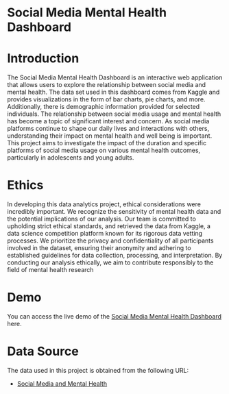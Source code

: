 # Social Media Mental Health Dashboard

# Introduction

The Social Media Mental Health Dashboard is an interactive web application that allows users to explore the relationship between social media and mental health. The data set used in this dashboard comes from Kaggle and provides visualizations in the form of bar charts, pie charts, and more. Additionally, there is demographic information provided for selected individuals. The relationship between social media usage and mental health has become a topic of significant interest and concern. As social media platforms continue to shape our daily lives and interactions with others, understanding their impact on mental health and well being is important. This project aims to investigate the impact of the duration and specific platforms of social media usage on various mental health outcomes, particularly in adolescents and young adults. 

# Ethics
In developing this data analytics project, ethical considerations were incredibly important. We recognize the sensitivity of mental health data and the potential implications of our analysis. Our team is committed to upholding strict ethical standards, and retrieved the data from Kaggle, a data science competition platform known for its rigorous data vetting processes. We prioritize the privacy and confidentiality of all participants involved in the dataset, ensuring their anonymity and adhering to established guidelines for data collection, processing, and interpretation. By conducting our analysis ethically, we aim to contribute responsibly to the field of mental health research

# Demo
You can access the live demo of the [Social Media Mental Health Dashboard](file:///Users/mariajosedupont/Desktop/social-media-mental-health-project/Templates/smmh.html) here. 

# Data Source
The data used in this project is obtained from the following URL:

* [Social Media and Mental Health](https://www.kaggle.com/datasets/souvikahmed071/social-media-and-mental-health?resource=download)
